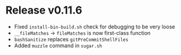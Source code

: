 # Release v0.11.6

- Fixed `install-bin-build.sh` check for debugging to be very loose
- `__fileMatches` -> `fileMatches` is now first-class function
- `bashSanitize` replaces `gitPreCommitShellFiles`
- Added `muzzle` command in `sugar.sh`

